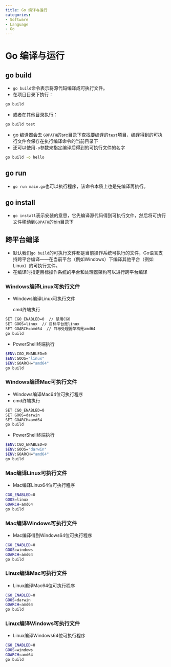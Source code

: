 ```yaml
---
title: Go 编译与运行
categories:
- Software
- Language
- Go
---
```

# Go 编译与运行

## go build

- `go build`命令表示将源代码编译成可执行文件。
- 在项目目录下执行：

```bash
go build
```

- 或者在其他目录执行：

```bash
go build test
```

- go 编译器会去 `GOPATH`的src目录下查找要编译的`test`项目，编译得到的可执行文件会保存在执行编译命令的当前目录下
- 还可以使用`-o`参数来指定编译后得到的可执行文件的名字

```bash
go build -o hello
```

## go run

- `go run main.go`也可以执行程序，该命令本质上也是先编译再执行。

## go install

- `go install`表示安装的意思，它先编译源代码得到可执行文件，然后将可执行文件移动到`GOPATH`的bin目录下

## 跨平台编译

- 默认我们`go build`的可执行文件都是当前操作系统可执行的文件，Go语言支持跨平台编译——在当前平台（例如Windows）下编译其他平台（例如Linux）的可执行文件。
- 在编译时指定目标操作系统的平台和处理器架构可以进行跨平台编译

### Windows编译Linux可执行文件

- Windows编译Linux可执行文件

    cmd终端执行

```bash
SET CGO_ENABLED=0  // 禁用CGO
SET GOOS=linux  // 目标平台是linux
SET GOARCH=amd64  // 目标处理器架构是amd64
go build
```

- PowerShell终端执行

```bash
$ENV:CGO_ENABLED=0
$ENV:GOOS="linux"
$ENV:GOARCH="amd64"
go build
```

### Windows编译Mac可执行文件

- Windows编译Mac64位可执行程序
- cmd终端执行

```bash
SET CGO_ENABLED=0
SET GOOS=darwin
SET GOARCH=amd64
go build
```

- PowerShell终端执行

```bash
$ENV:CGO_ENABLED=0
$ENV:GOOS="darwin"
$ENV:GOARCH="amd64"
go build
```

### Mac编译Linux可执行文件

- Mac编译Linux64位可执行程序

```bash
CGO_ENABLED=0
GOOS=linux
GOARCH=amd64
go build
```

### Mac编译Windows可执行文件

- Mac编译得到Windows64位可执行程序

```bash
CGO_ENABLED=0
GOOS=windows
GOARCH=amd64
go build
```

### Linux编译Mac可执行文件

- Linux编译Mac64位可执行程序

```bash
CGO_ENABLED=0
GOOS=darwin
GOARCH=amd64
go build
```

### Linux编译Windows可执行文件

- Linux编译Windows64位可执行程序

```bash
CGO_ENABLED=0
GOOS=windows
GOARCH=amd64
go build
```